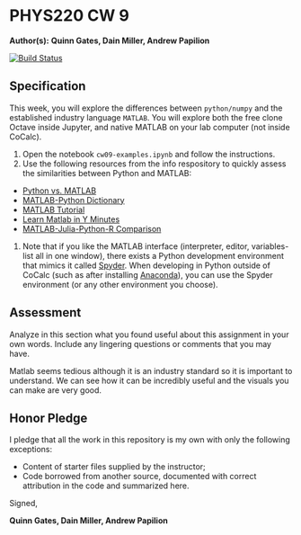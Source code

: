 # PHYS220 CW 9

**Author(s):** **Quinn Gates, Dain Miller, Andrew Papilion**

[![Build Status](https://travis-ci.org/chapman-phys220-2017f/cw-09-YOURNAME.svg?branch=master)](https://travis-ci.org/chapman-phys220-2017f/cw-09-YOURNAME)

## Specification

This week, you will explore the differences between ```python/numpy``` and the established industry language ```MATLAB```. You will explore both the free clone Octave inside Jupyter, and native MATLAB on your lab computer (not inside CoCalc).

1. Open the notebook `cw09-examples.ipynb` and follow the instructions.
1. Use the following resources from the info respository to quickly assess the similarities between Python and MATLAB:
  * [Python vs. MATLAB](http://www.pyzo.org/python_vs_matlab.html)
  * [MATLAB-Python Dictionary](http://mathesaurus.sourceforge.net/matlab-numpy.html)
  * [MATLAB Tutorial](http://www.tutorialspoint.com/matlab/)
  * [Learn Matlab in Y Minutes](https://learnxinyminutes.com/docs/matlab/)
  * [MATLAB-Julia-Python-R Comparison](http://sebastianraschka.com/Articles/2014_matrix_cheatsheet.html)
1. Note that if you like the MATLAB interface (interpreter, editor, variables-list all in one window), there exists a Python development environment that mimics it called [Spyder](https://pythonhosted.org/spyder/). When developing in Python outside of CoCalc (such as after installing [Anaconda](https://www.anaconda.com/what-is-anaconda/)), you can use the Spyder environment (or any other environment you choose).

## Assessment

Analyze in this section what you found useful about this assignment in your own words. Include any lingering questions or comments that you may have.

Matlab seems tedious although it is an industry standard so it is important to understand.  We can see how it can be incredibly useful and the visuals you can make are very good.

## Honor Pledge

I pledge that all the work in this repository is my own with only the following exceptions:

* Content of starter files supplied by the instructor;
* Code borrowed from another source, documented with correct attribution in the code and summarized here.

Signed,

**Quinn Gates, Dain Miller, Andrew Papilion**
